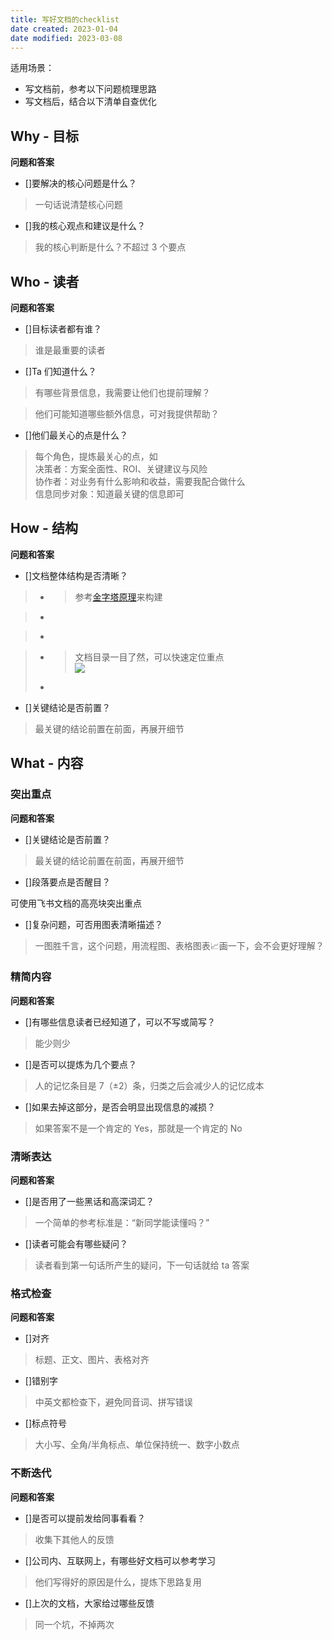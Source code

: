 ```yaml
---
title: 写好文档的checklist
date created: 2023-01-04
date modified: 2023-03-08
---
```


适用场景：

- 写文档前，参考以下问题梳理思路
- 写文档后，结合以下清单自查优化

## Why - 目标

**问题和答案**

- []要解决的核心问题是什么？

> 一句话说清楚核心问题

- []我的核心观点和建议是什么？

> 我的核心判断是什么？不超过 3 个要点

## Who - 读者

**问题和答案**

- []目标读者都有谁？

> 谁是最重要的读者

- []Ta 们知道什么？

> 有哪些背景信息，我需要让他们也提前理解？

> 他们可能知道哪些额外信息，可对我提供帮助？

- []他们最关心的点是什么？

> 每个角色，提炼最关心的点，如  
> 决策者：方案全面性、ROI、关键建议与风险  
> 协作者：对业务有什么影响和收益，需要我配合做什么  
> 信息同步对象：知道最关键的信息即可

## How - 结构

**问题和答案**

- []文档整体结构是否清晰？

> - > 参考[金字塔原理](https://baike.baidu.com/item/%E9%87%91%E5%AD%97%E5%A1%94%E5%8E%9F%E7%90%86/14494495?fr=aladdin)来构建

> -


>
> -


> - > 文档目录一目了然，可以快速定位重点  
> ![](https://yz3vq78x1p.feishu.cn/space/api/box/stream/download/asynccode/?code=NzY0ZjRhNmU5OWRlNWRmZDE2YTMzOWMzYWJjZTY2YjZfYklxOVVNbjFPM2lubEVSRzh0YzFiZzAxVm9QRFFJd2ZfVG9rZW46Ym94Y25oeFRGVmpYa3ZXakFKeWdma0NERnVmXzE2NzI4MzU4OTI6MTY3MjgzOTQ5Ml9WNA)
>
> -


>

- []关键结论是否前置？

> 最关键的结论前置在前面，再展开细节

## What - 内容

### 突出重点

**问题和答案**

- []关键结论是否前置？

> 最关键的结论前置在前面，再展开细节

- []段落要点是否醒目？

可使用飞书文档的高亮块突出重点

- []复杂问题，可否用图表清晰描述？

> 一图胜千言，这个问题，用流程图、表格图表📈画一下，会不会更好理解？

### 精简内容

**问题和答案**

- []有哪些信息读者已经知道了，可以不写或简写？

> 能少则少

- []是否可以提炼为几个要点？

> 人的记忆条目是 7（±2）条，归类之后会减少人的记忆成本

- []如果去掉这部分，是否会明显出现信息的减损？

> 如果答案不是一个肯定的 Yes，那就是一个肯定的 No

### 清晰表达

**问题和答案**

- []是否用了一些黑话和高深词汇？

> 一个简单的参考标准是：“新同学能读懂吗？”

- []读者可能会有哪些疑问？

> 读者看到第一句话所产生的疑问，下一句话就给 ta 答案

### 格式检查

**问题和答案**

- []对齐

> 标题、正文、图片、表格对齐

- []错别字

> 中英文都检查下，避免同音词、拼写错误

- []标点符号

> 大小写、全角/半角标点、单位保持统一、数字小数点

### 不断迭代

**问题和答案**

- []是否可以提前发给同事看看？

> 收集下其他人的反馈

- []公司内、互联网上，有哪些好文档可以参考学习

> 他们写得好的原因是什么，提炼下思路复用

- []上次的文档，大家给过哪些反馈

> 同一个坑，不掉两次
